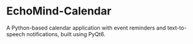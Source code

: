 # EchoMind-Calendar
A Python-based calendar application with event reminders and text-to-speech notifications, built using PyQt6.
